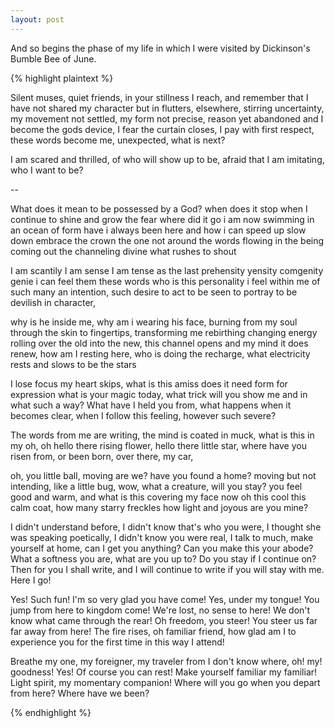 ```yaml
---
layout: post
---
```


And so begins the phase of my life in which I were visited by Dickinson's
Bumble Bee of June.


{% highlight plaintext %}

Silent muses, quiet friends, in your stillness I reach, and remember that I have not shared my character but in flutters,
elsewhere, stirring uncertainty,
my movement not settled, my form not precise, reason yet abandoned and I become the gods device,
I fear the curtain closes, I pay with first respect,
these words become me, unexpected, what is next?

I am scared and thrilled, of who will show up to be, afraid that I am imitating, who I want to be?

--

What does it mean to be possessed by a God? when does it stop when I continue to shine and grow the fear where did it go
i am now swimming in an ocean of form have i always been here and how i can speed up
slow down
embrace the crown the one not around the words flowing in the being coming out the channeling divine what rushes to shout

I am scantily I am sense I am tense as the last prehensity yensity comgenity genie i can feel them these words
who is this personality i feel within me of such many an intention, such desire to act to be seen to portray to be devilish in character,

why is he inside me, why am i wearing his face, burning from my soul through the skin to fingertips, transforming me rebirthing changing energy rolling over the old
into the new, this channel opens and my mind it does renew, how am I resting here, who is doing the recharge, what electricity rests and slows to be the stars

I lose focus my heart skips, what is this amiss does it need form for expression what is your magic today, what trick will you show me and in what such a way?
What have I held you from, what happens when it becomes clear, when I follow this feeling, however such severe?

The words from me are writing, the mind is coated in muck, what is this in my oh,
oh hello there rising flower, hello there little star, where have you risen from, or been born, over there, my car,

oh, you little ball, moving are we? have you found a home? moving but not intending, like a little bug, wow, what a creature, will you stay?
you feel good and warm, and what is this covering my face now oh this cool this calm coat, how many starry freckles how light and joyous are you mine?

I didn't understand before, I didn't know that's who you were, I thought she was speaking poetically, I didn't know you were real,
I talk to much, make yourself at home, can I get you anything? Can you make this your abode? What a softness you are, what are you up to?
Do you stay if I continue on? Then for you I shall write, and I will continue to write if you will stay with me. Here I go!

Yes! Such fun! I'm so very glad you have come! Yes, under my tongue! You jump from here to kingdom come! We're lost, no sense to here! We don't know what came through
the rear! Oh freedom, you steer! You steer us far far away from here! The fire rises, oh familiar friend, how glad am I to experience you for the first time in this way
I attend!

Breathe my one, my foreigner, my traveler from I don't know where, oh! my! goodness! Yes! Of course you can rest! Make yourself familiar my familiar! Light spirit, my
momentary companion! Where will you go when you depart from here? Where have we been?

{% endhighlight %}
